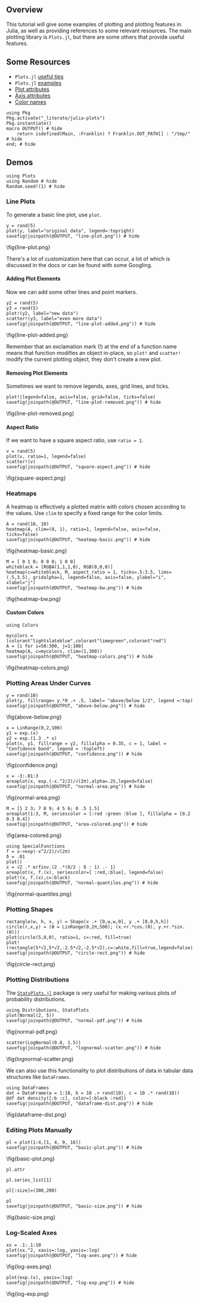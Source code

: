 <!--This file was generated, do not modify it.-->
## Overview

This tutorial will give some examples of plotting and plotting features in Julia, as well as providing references to some relevant resources. The main plotting library is `Plots.jl`, but there are some others that provide useful features.

## Some Resources

* `Plots.jl` [useful tips](https://docs.juliaplots.org/latest/basics/#Useful-Tips)
* `Plots.jl` [examples](https://docs.juliaplots.org/latest/generated/gr/)
* [Plot attributes](http://docs.juliaplots.org/latest/generated/attributes_plot/)
* [Axis attributes](http://docs.juliaplots.org/latest/generated/attributes_axis/#Axis)
* [Color names](http://juliagraphics.github.io/Colors.jl/stable/namedcolors/)

````julia:ex1
using Pkg
Pkg.activate("_literate/julia-plots")
Pkg.instantiate()
macro OUTPUT() # hide
    return isdefined(Main, :Franklin) ? Franklin.OUT_PATH[] : "/tmp/" # hide
end; # hide
````

## Demos

````julia:ex2
using Plots
using Random # hide
Random.seed!(1) # hide
````

### Line Plots
To generate a basic line plot, use `plot`.

````julia:ex3
y = rand(5)
plot(y, label="original data", legend=:topright)
savefig(joinpath(@OUTPUT, "line-plot.png")) # hide
````

\fig{line-plot.png}

There's a lot of customization here that can occur, a lot of which is discussed in the docs or can be found with some Googling.

#### Adding Plot Elements

Now we can add some other lines and point markers.

````julia:ex4
y2 = rand(5)
y3 = rand(5)
plot!(y2, label="new data")
scatter!(y3, label="even more data")
savefig(joinpath(@OUTPUT, "line-plot-added.png")) # hide
````

\fig{line-plot-added.png}

Remember that an exclamation mark (!) at the end of a function name means that function modifies an object in-place, so `plot!` and `scatter!` modify the current plotting object, they don't create a new plot.

#### Removing Plot Elements

Sometimes we want to remove legends, axes, grid lines, and ticks.

````julia:ex5
plot!(legend=false, axis=false, grid=false, ticks=false)
savefig(joinpath(@OUTPUT, "line-plot-removed.png")) # hide
````

\fig{line-plot-removed.png}

#### Aspect Ratio

If we want to have a square aspect ratio, use `ratio = 1`.

````julia:ex6
v = rand(5)
plot(v, ratio=1, legend=false)
scatter!(v)
savefig(joinpath(@OUTPUT, "square-aspect.png")) # hide
````

\fig{square-aspect.png}

### Heatmaps

A heatmap is effectively a plotted matrix with colors chosen according to the values. Use `clim` to specify a fixed range for the color limits.

````julia:ex7
A = rand(10, 10)
heatmap(A, clim=(0, 1), ratio=1, legend=false, axis=false, ticks=false)
savefig(joinpath(@OUTPUT, "heatmap-basic.png")) # hide
````

\fig{heatmap-basic.png}

````julia:ex8
M = [ 0 1 0; 0 0 0; 1 0 0]
whiteblack = [RGBA(1,1,1,0), RGB(0,0,0)]
heatmap(c=whiteblack, M, aspect_ratio = 1, ticks=.5:3.5, lims=(.5,3.5), gridalpha=1, legend=false, axis=false, ylabel="i", xlabel="j")
savefig(joinpath(@OUTPUT, "heatmap-bw.png")) # hide
````

\fig{heatmap-bw.png}

#### Custom Colors

````julia:ex9
using Colors

mycolors = [colorant"lightslateblue",colorant"limegreen",colorant"red"]
A = [i for i=50:300, j=1:100]
heatmap(A, c=mycolors, clim=(1,300))
savefig(joinpath(@OUTPUT, "heatmap-colors.png")) # hide
````

\fig{heatmap-colors.png}

### Plotting Areas Under Curves

````julia:ex10
y = rand(10)
plot(y, fillrange= y.*0 .+ .5, label= "above/below 1/2", legend =:top)
savefig(joinpath(@OUTPUT, "above-below.png")) # hide
````

\fig{above-below.png}

````julia:ex11
x = LinRange(0,2,100)
y1 = exp.(x)
y2 = exp.(1.3 .* x)
plot(x, y1, fillrange = y2, fillalpha = 0.35, c = 1, label = "Confidence band", legend = :topleft)
savefig(joinpath(@OUTPUT, "confidence.png")) # hide
````

\fig{confidence.png}

````julia:ex12
x = -3:.01:3
areaplot(x, exp.(-x.^2/2)/√(2π),alpha=.25,legend=false)
savefig(joinpath(@OUTPUT, "normal-area.png")) # hide
````

\fig{normal-area.png}

````julia:ex13
M = [1 2 3; 7 8 9; 4 5 6; 0 .5 1.5]
areaplot(1:3, M, seriescolor = [:red :green :blue ], fillalpha = [0.2 0.3 0.4])
savefig(joinpath(@OUTPUT, "area-colored.png")) # hide
````

\fig{area-colored.png}

````julia:ex14
using SpecialFunctions
f = x->exp(-x^2/2)/√(2π)
δ = .01
plot()
x = √2 .* erfinv.(2 .*(δ/2 : δ : 1) .- 1)
areaplot(x, f.(x), seriescolor=[ :red,:blue], legend=false)
plot!(x, f.(x),c=:black)
savefig(joinpath(@OUTPUT, "normal-quantiles.png")) # hide
````

\fig{normal-quantiles.png}

### Plotting Shapes

````julia:ex15
rectangle(w, h, x, y) = Shape(x .+ [0,w,w,0], y .+ [0,0,h,h])
circle(r,x,y) = (θ = LinRange(0,2π,500); (x.+r.*cos.(θ), y.+r.*sin.(θ)))
plot(circle(5,0,0), ratio=1, c=:red, fill=true)
plot!(rectangle(5*√2,5*√2,-2.5*√2,-2.5*√2),c=:white,fill=true,legend=false)
savefig(joinpath(@OUTPUT, "circle-rect.png")) # hide
````

\fig{circle-rect.png}

### Plotting Distributions

The [`StatsPlots.jl`](https://github.com/JuliaPlots/StatsPlots.jl/blob/master/README.md) package is very useful for making various plots of probability distributions.

````julia:ex16
using Distributions, StatsPlots
plot(Normal(2, 5))
savefig(joinpath(@OUTPUT, "normal-pdf.png")) # hide
````

\fig{normal-pdf.png}

````julia:ex17
scatter(LogNormal(0.8, 1.5))
savefig(joinpath(@OUTPUT, "lognormal-scatter.png")) # hide
````

\fig{lognormal-scatter.png}

We can also use this functionality to plot distributions of data in tabular data structures like `DataFrames`.

````julia:ex18
using DataFrames
dat = DataFrame(a = 1:10, b = 10 .+ rand(10), c = 10 .* rand(10))
@df dat density([:b :c], color=[:black :red])
savefig(joinpath(@OUTPUT, "dataframe-dist.png")) # hide
````

\fig{dataframe-dist.png}

### Editing Plots Manually

````julia:ex19
pl = plot(1:4,[1, 4, 9, 16])
savefig(joinpath(@OUTPUT, "basic-plot.png")) # hide
````

\fig{basic-plot.png}

````julia:ex20
pl.attr
````

````julia:ex21
pl.series_list[1]
````

````julia:ex22
pl[:size]=(300,200)
````

````julia:ex23
pl
savefig(joinpath(@OUTPUT, "basic-size.png")) # hide
````

\fig{basic-size.png}

### Log-Scaled Axes

````julia:ex24
xx = .1:.1:10
plot(xx.^2, xaxis=:log, yaxis=:log)
savefig(joinpath(@OUTPUT, "log-axes.png")) # hide
````

\fig{log-axes.png}

````julia:ex25
plot(exp.(x), yaxis=:log)
savefig(joinpath(@OUTPUT, "log-exp.png")) # hide
````

\fig{log-exp.png}

